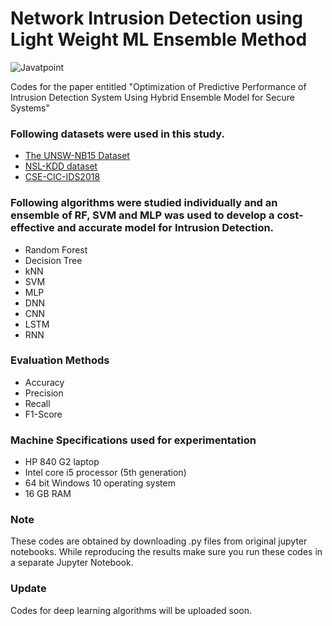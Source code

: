 # Network Intrusion Detection using Light Weight ML Ensemble Method

![Javatpoint](https://zenodo.org/badge/DOI/10.5281/zenodo.7801597.svg)  

Codes for the paper entitled "Optimization of Predictive Performance of Intrusion Detection System Using Hybrid Ensemble Model for Secure Systems"

### Following datasets were used in this study.

- [The UNSW-NB15 Dataset](https://research.unsw.edu.au/projects/unsw-nb15-dataset)
- [NSL-KDD dataset](https://www.unb.ca/cic/datasets/nsl.html)
- [CSE-CIC-IDS2018](https://www.unb.ca/cic/datasets/ids-2018.html)

### Following algorithms were studied individually and an ensemble of RF, SVM and MLP was used to develop a cost-effective and accurate model for Intrusion Detection.
- Random Forest
- Decision Tree
- kNN
- SVM
- MLP
- DNN
- CNN
- LSTM
- RNN

### Evaluation Methods
- Accuracy
- Precision
- Recall
- F1-Score

### Machine Specifications used for experimentation
- HP 840 G2 laptop
- Intel core i5 processor (5th generation)
- 64 bit Windows 10 operating system
- 16 GB RAM

### Note
These codes are obtained by downloading .py files from original jupyter notebooks. While reproducing the results make sure you run these codes in a separate Jupyter Notebook.

### Update
Codes for deep learning algorithms will be uploaded soon.
